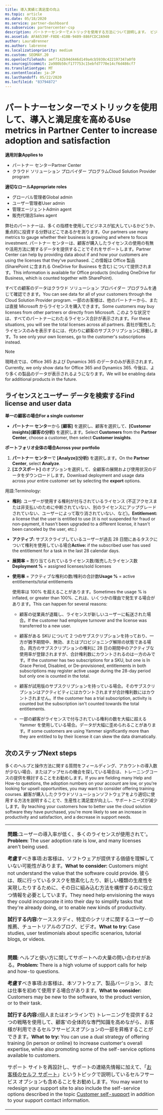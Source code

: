 ```yaml
---
title: 導入実績と満足度の向上
ms.topic: article
ms.date: 05/18/2020
ms.service: partner-dashboard
ms.subservice: partnercenter-csp
description: パートナーセンターでメトリックを使用する方法について説明します。 ビジネスが成長しているかどうか、顧客がライセンスをどのように使用しているか、および投資に焦点を当てる場所をメトリックで示すことができます。
ms.assetid: AFA6539F-F8DE-410B-9409-886FCDC2A940
author: LauraBrenner
ms.author: labrenne
ms.localizationpriority: medium
ms.custom: SEOMAY.20
ms.openlocfilehash: aef7142b94d446d149a4cb5930c422197347a0f0
ms.sourcegitcommit: 2a980b50cf177753c15ebfd7770e14cf6d486cf7
ms.translationtype: MT
ms.contentlocale: ja-JP
ms.lasthandoff: 05/22/2020
ms.locfileid: "83794872"
---
```

# <a name="use-metrics-in-partner-center-to-increase-adoption-and-satisfaction"></a><span data-ttu-id="a5250-104">パートナーセンターでメトリックを使用して、導入と満足度を高める</span><span class="sxs-lookup"><span data-stu-id="a5250-104">Use metrics in Partner Center to increase adoption and satisfaction</span></span>

<span data-ttu-id="a5250-105">**適用対象**</span><span class="sxs-lookup"><span data-stu-id="a5250-105">**Applies to**</span></span>

- <span data-ttu-id="a5250-106">パートナー センター</span><span class="sxs-lookup"><span data-stu-id="a5250-106">Partner Center</span></span>
- <span data-ttu-id="a5250-107">クラウド ソリューション プロバイダー プログラム</span><span class="sxs-lookup"><span data-stu-id="a5250-107">Cloud Solution Provider program</span></span>

<span data-ttu-id="a5250-108">**適切なロール**</span><span class="sxs-lookup"><span data-stu-id="a5250-108">**Appropriate roles**</span></span>

- <span data-ttu-id="a5250-109">グローバル管理者</span><span class="sxs-lookup"><span data-stu-id="a5250-109">Global admin</span></span>
- <span data-ttu-id="a5250-110">ユーザー管理者</span><span class="sxs-lookup"><span data-stu-id="a5250-110">User admin</span></span>
- <span data-ttu-id="a5250-111">管理エージェント</span><span class="sxs-lookup"><span data-stu-id="a5250-111">Admin agent</span></span>
- <span data-ttu-id="a5250-112">販売代理店</span><span class="sxs-lookup"><span data-stu-id="a5250-112">Sales agent</span></span>

<span data-ttu-id="a5250-113">弊社のパートナーは、多くの指標を使用してビジネスが拡大しているかどうか、重点的に投資する分野はどこであるかを測ります。</span><span class="sxs-lookup"><span data-stu-id="a5250-113">Our partners use many metrics to gauge whether their business is growing and where to focus investment.</span></span> <span data-ttu-id="a5250-114">パートナー センターは、顧客が購入したライセンスの使用の有無や活用方法に関するデータを提供することでそれをサポートします。</span><span class="sxs-lookup"><span data-stu-id="a5250-114">Partner Center can help by providing data about if and how your customers are using the licenses that they've purchased.</span></span> <span data-ttu-id="a5250-115">この情報は Office 製品 (SharePoint に含まれる OneDrive for Business を含む) について提供されます。</span><span class="sxs-lookup"><span data-stu-id="a5250-115">This information is available for Office products (including OneDrive for Business, which is counted together with SharePoint).</span></span>

<span data-ttu-id="a5250-116">すべての顧客のデータはクラウド ソリューション プロバイダー プログラムを通じて確認できます。</span><span class="sxs-lookup"><span data-stu-id="a5250-116">You can see data for all of your customers through the Cloud Solution Provider program.</span></span> <span data-ttu-id="a5250-117">一部のお客様は、他のパートナーから、または直接 Microsoft からライセンスを購入できます。</span><span class="sxs-lookup"><span data-stu-id="a5250-117">Some customers may buy licenses from other partners or directly from Microsoft.</span></span> <span data-ttu-id="a5250-118">このような状況では、すべてのパートナーにわたるライセンス合計が表示されます。</span><span class="sxs-lookup"><span data-stu-id="a5250-118">For these situations, you will see the total licenses across all partners.</span></span> <span data-ttu-id="a5250-119">貴社が販売したライセンスのみを表示するには、代わりに顧客のサブスクリプションに移動します。</span><span class="sxs-lookup"><span data-stu-id="a5250-119">To see only your own licenses, go to the customer's subscriptions instead.</span></span>

> [!NOTE]  
>  <span data-ttu-id="a5250-120">現時点では、Office 365 および Dynamics 365 のデータのみが表示されます。</span><span class="sxs-lookup"><span data-stu-id="a5250-120">Currently, we only show data for Office 365 and Dynamics 365.</span></span> <span data-ttu-id="a5250-121">今後は、より多くの製品のデータが表示されるようになります。</span><span class="sxs-lookup"><span data-stu-id="a5250-121">We will be enabling data for additional products in the future.</span></span>

## <a name="find-license-and-user-data"></a><span data-ttu-id="a5250-122">ライセンスとユーザー データを検索する</span><span class="sxs-lookup"><span data-stu-id="a5250-122">Find license and user data</span></span>


<span data-ttu-id="a5250-123">**単一の顧客の場合**</span><span class="sxs-lookup"><span data-stu-id="a5250-123">**For a single customer**</span></span>

- <span data-ttu-id="a5250-124">**パートナー センター**から **[顧客]** を選択し、顧客を選択して、**[Customer insights]\(顧客の分析\)** を選択します。</span><span class="sxs-lookup"><span data-stu-id="a5250-124">Select **Customers** from the **Partner Center**, choose a customer, then select **Customer insights**.</span></span>

<span data-ttu-id="a5250-125">**ポートフォリオ全体の場合**</span><span class="sxs-lookup"><span data-stu-id="a5250-125">**Across your portfolio**</span></span>

1.  <span data-ttu-id="a5250-126">**パートナー センター**で **[Analyze]\(分析\)** を選択します。</span><span class="sxs-lookup"><span data-stu-id="a5250-126">On the **Partner Center**, select **Analyze**.</span></span>
2.  <span data-ttu-id="a5250-127">**[エクスポート]** のオプションを選択して、全顧客の展開および使用状況のデータをダウンロードします。</span><span class="sxs-lookup"><span data-stu-id="a5250-127">Download deployment and usage data across your entire customer set by selecting the **export** options.</span></span>

<span data-ttu-id="a5250-128">用語:</span><span class="sxs-lookup"><span data-stu-id="a5250-128">Terminology:</span></span>

- <span data-ttu-id="a5250-129">**権利:** ユーザーが使用する権利が付与されているライセンス (不正アクセスまたは非支払いのために中断されていない、別のライセンスにアップグレードされていない、ユーザーによって取り消されていない、など)。</span><span class="sxs-lookup"><span data-stu-id="a5250-129">**Entitlement:** a license that the user is entitled to use (it is not suspended for fraud or non-payment, it hasn't been upgraded to a different license, it hasn't been canceled by the user, etc.)</span></span>

- <span data-ttu-id="a5250-130">**アクティブ:** サブスクライブしているユーザーが過去 28 日間にあるタスクについて権利を使用している場合</span><span class="sxs-lookup"><span data-stu-id="a5250-130">**Active:** if the subscribed user has used the entitlement for a task in the last 28 calendar days.</span></span>

- <span data-ttu-id="a5250-131">**展開率** = 割り当てられているライセンス数/販売したライセンス数</span><span class="sxs-lookup"><span data-stu-id="a5250-131">**Deployment %** = assigned licenses/sold licenses</span></span>

- <span data-ttu-id="a5250-132">**使用率** = アクティブな権利の数/権利の合計数</span><span class="sxs-lookup"><span data-stu-id="a5250-132">**Usage %** = active entitlements/total entitlements</span></span>

   <span data-ttu-id="a5250-133">使用率は 100% を超えることがあります。</span><span class="sxs-lookup"><span data-stu-id="a5250-133">Sometimes the usage % is inflated, or greater than 100%.</span></span> <span data-ttu-id="a5250-134">これは、いくつかの理由で発生する場合があります。</span><span class="sxs-lookup"><span data-stu-id="a5250-134">This can happen for several reasons:</span></span>

   - <span data-ttu-id="a5250-135">顧客の従業員が退職し、ライセンスが新しいユーザーに転送された場合。</span><span class="sxs-lookup"><span data-stu-id="a5250-135">If the customer had employee turnover and the license was transferred to a new user.</span></span>

   - <span data-ttu-id="a5250-136">顧客がある SKU について 2 つのサブスクリプションを持っており、一方が猶予期間中、無効、またはプロビジョニング解除の状態である場合。両方のサブスクリプションの権利に 28 日の期間中のアクティブな使用率が登録されますが、合計権利数にカウントされるのは一方のみです。</span><span class="sxs-lookup"><span data-stu-id="a5250-136">If the customer has two subscriptions for a SKU, but one is In Grace Period, Disabled, or De-provisioned, entitlements in both subscriptions may register active usage during the 28-day period but only one is counted in the total.</span></span>

   - <span data-ttu-id="a5250-137">顧客が試用版のサブスクリプションを持っている場合。そのサブスクリプションはアクティビティにはカウントされますが合計権利数にはカウントされません。</span><span class="sxs-lookup"><span data-stu-id="a5250-137">If the customer has a trial subscription, activity is counted but the subscription isn't counted towards the total entitlements.</span></span>

   - <span data-ttu-id="a5250-138">一部の顧客がライセンスで付与されている権利の数を大幅に超える Yammer を使用している場合。データが大幅に歪められることがあります。</span><span class="sxs-lookup"><span data-stu-id="a5250-138">If some customers are using Yammer significantly more than they are entitled to by their license it can skew the data dramatically.</span></span>

## <a name="next-steps"></a><span data-ttu-id="a5250-139">次のステップ</span><span class="sxs-lookup"><span data-stu-id="a5250-139">Next steps</span></span>

<span data-ttu-id="a5250-140">多くのヘルプと操作方法に関する質問をフィールディング、アカウントの導入数が少ない場合、またはアップセルの機会を探している場合は、トレーニングコースの提供を検討することをお勧めします。</span><span class="sxs-lookup"><span data-stu-id="a5250-140">If you are fielding many Help and How-to questions, the adoption numbers on your account are low, or you're looking for upsell opportunities, you may want to consider offering training courses.</span></span> <span data-ttu-id="a5250-141">顧客が購入したクラウドソリューションソフトウェアをより適切に使用する方法を説明することで、生産性と満足度が向上し、サポートニーズが減少します。</span><span class="sxs-lookup"><span data-stu-id="a5250-141">By teaching your customers how to better use the cloud solution software they have purchased, you're more likely to see an increase in productivity and satisfaction, and a decrease in support needs.</span></span>

<table>
<colgroup>
<col width="100%" />
</colgroup>
<tbody>
<tr class="odd">
<td><p><span data-ttu-id="a5250-142"><strong>問題:</strong>ユーザーの導入率が低く、多くのライセンスが使用されて&#39;。</span><span class="sxs-lookup"><span data-stu-id="a5250-142"><strong>Problem:</strong> The user adoption rate is low, and many licenses aren&#39;t being used.</span></span></p>
<p><span data-ttu-id="a5250-143"><strong>考慮す</strong>べき事項:お客様は、ソフトウェアが提供する価値を理解していない可能性があります。</span><span class="sxs-lookup"><span data-stu-id="a5250-143"><strong>What to consider:</strong> Customers might not understand the value that the software could provide.</span></span> <span data-ttu-id="a5250-144">彼らは、既に行っているタスクを簡素化したり、新しい種類の生産性を実現したりするために、その日に組み込む方法を構想するのに役立つ情報を必要としています。</span><span class="sxs-lookup"><span data-stu-id="a5250-144">They need help envisioning the ways they could incorporate it into their day to simplify tasks that they're already doing, or to enable new kinds of productivity.</span></span></p>
<p><span data-ttu-id="a5250-145"><strong>試行する内容:</strong>ケーススタディ、特定のシナリオに関するユーザーの推薦、チュートリアルのブログ、ビデオ。</span><span class="sxs-lookup"><span data-stu-id="a5250-145"><strong>What to try:</strong> Case studies, user testimonials about specific scenarios, tutorial blogs, or videos.</span></span></p></td>
</tr>
<tr class="even">
<td><p><span data-ttu-id="a5250-146"><strong>問題:</strong> ヘルプと使い方に関してサポートへの大量の問い合わせがある。</span><span class="sxs-lookup"><span data-stu-id="a5250-146"><strong>Problem:</strong> There is a high volume of support calls for help and how-to questions.</span></span></p>
<p><span data-ttu-id="a5250-147"><strong>考慮す</strong>べき事項:お客様は、本ソフトウェア、製品バージョン、または仕事を初めて使用する場合があります。</span><span class="sxs-lookup"><span data-stu-id="a5250-147"><strong>What to consider:</strong> Customers may be new to the software, to the product version, or to their task.</span></span></p>
<p><span data-ttu-id="a5250-148"><strong>試行する内容:</strong>(個人またはオンラインで) トレーニングを提供する2つの戦略を使用して、顧客&#39;の全体的な専門知識を高めながら、お客様が利用できるセルフサービスオプションの一部を昇格することができます。</span><span class="sxs-lookup"><span data-stu-id="a5250-148"><strong>What to try:</strong> You can use a dual strategy of offering training (in person or online) to increase customer&#39;s overall expertise, while also promoting some of the self-service options available to customers.</span></span></p>
<p><span data-ttu-id="a5250-149">サポート サイトを再設計し、サポートの連絡先情報に加えて、「<a href="customer-self-support.md" data-raw-source="[Customer self-support](customer-self-support.md)">お客様のセルフ サポート</a>」というトピックで説明しているセルフサービス オプションも含めることをお勧めします。</span><span class="sxs-lookup"><span data-stu-id="a5250-149">You may want to redesign your support site to also include the self-service options described in the topic <a href="customer-self-support.md" data-raw-source="[Customer self-support](customer-self-support.md)">Customer self-support</a> in addition to your support contact information.</span></span></p></td>
</tr>
</tbody>
</table>

